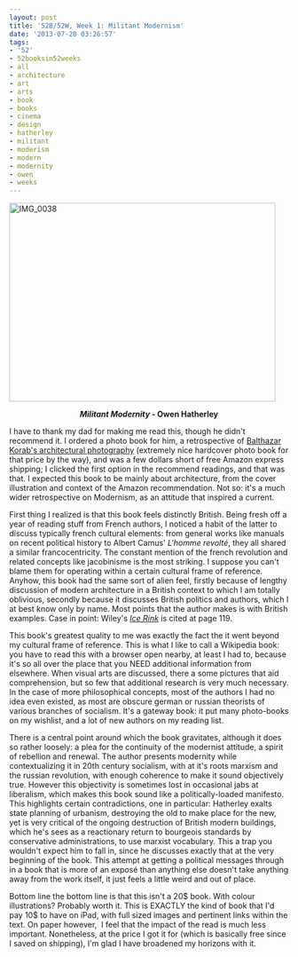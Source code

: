 ```yaml
---
layout: post
title: '52B/52W, Week 1: Militant Modernism'
date: '2013-07-20 03:26:57'
tags:
- '52'
- 52booksin52weeks
- all
- architecture
- art
- arts
- book
- books
- cinema
- design
- hatherley
- militant
- moderism
- modern
- modernity
- owen
- weeks
---
```


<p><a href="http://maximerousseau.files.wordpress.com/2013/07/img_0038.jpg"><img class="aligncenter size-large wp-image-861" alt="IMG_0038" src="http://maximerousseau.files.wordpress.com/2013/07/img_0038.jpg?w=480" width="480" height="358" /></a></p><p style="text-align:center;"><strong><em>Militant Modernity</em> - Owen Hatherley</strong></p><p style="text-align:left;">I have to thank my dad for making me read this, though he didn't recommend it. I ordered a photo book for him, a retrospective of <a href="http://www.amazon.ca/Balthazar-Korab-Photography-John-Comazzi/dp/161689041X/ref=pd_ys_iyr1">Balthazar Korab's architectural photography</a> (extremely nice hardcover photo book for that price by the way), and was a few dollars short of free Amazon express shipping; I clicked the first option in the recommend readings, and that was that. I expected this book to be mainly about architecture, from the cover illustration and context of the Amazon recommendation. Not so: it's a much wider retrospective on Modernism, as an attitude that inspired a current. </p><p style="text-align:left;">First thing I realized is that this book feels distinctly British. Being fresh off a year of reading stuff from French authors, I noticed a habit of the latter to discuss typically french cultural elements: from general works like manuals on recent political history to Albert Camus' <em>L'homme revolté</em>, they all shared a similar francocentricity. The constant mention of the french revolution and related concepts like jacobinisme is the most striking. I suppose you can't blame them for operating within a certain cultural frame of reference. Anyhow, this book had the same sort of alien feel, firstly because of lengthy discussion of modern architecture in a British context to which I am totally oblivious, secondly because it discusses British politics and authors, which I at best know only by name. Most points that the author makes is with British examples. Case in point: Wiley's <a href="http://www.youtube.com/watch?v=DIgTajzja0g"><em>Ice Rink</em></a> is cited at page 119. </p><p style="text-align:left;">This book's greatest quality to me was exactly the fact the it went beyond my cultural frame of reference. This is what I like to call a Wikipedia book: you have to read this with a browser open nearby, at least I had to, because it's so all over the place that you NEED additional information from elsewhere. When visual arts are discussed, there a some pictures that aid comprehension, but so few that additional research is very much necessary. In the case of more philosophical concepts, most of the authors I had no idea even existed, as most are obscure german or russian theorists of various branches of socialism. It's a gateway book: it put many photo-books on my wishlist, and a lot of new authors on my reading list. </p><p style="text-align:left;">There is a central point around which the book gravitates, although it does so rather loosely: a plea for the continuity of the modernist attitude, a spirit of rebellion and renewal. The author presents modernity while contextualizing it in 20th century socialism, with at it's roots marxism and the russian revolution, with enough coherence to make it sound objectively true. However this objectivity is sometimes lost in occasional jabs at liberalism, which makes this book sound like a politically-loaded manifesto. This highlights certain contradictions, one in particular: Hatherley exalts state planning of urbanism, destroying the old to make place for the new, yet is very critical of the ongoing destruction of British modern buildings, which he's sees as a reactionary return to bourgeois standards by conservative administrations, to use marxist vocabulary. This a trap you wouldn't expect him to fall in, since he discusses exactly that at the very beginning of the book. This attempt at getting a political messages through in a book that is more of an exposé than anything else doesn't take anything away from the work itself, it just feels a little weird and out of place. </p><p style="text-align:left;">Bottom line the bottom line is that this isn't a 20$ book. With colour illustrations? Probably worth it. This is EXACTLY the kind of book that I'd pay 10$ to have on iPad, with full sized images and pertinent links within the text. On paper however,  I feel that the impact of the read is much less important. Nonetheless, at the price I got it for (which is basically free since I saved on shipping), I'm glad I have broadened my horizons with it. </p>